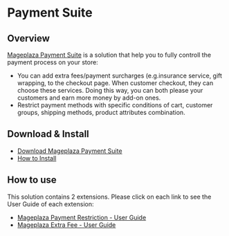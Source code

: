 # Payment Suite

## Overview
[Mageplaza Payment Suite]() is a solution that help you to fully controll the payment process on your store:
- You can add extra fees/payment surcharges (e.g.insurance service, gift wrapping, to the checkout page. When customer checkout, they can choose these services. Doing this way, you can both please your customers and earn more money by add-on ones. 
- Restrict payment methods with specific conditions of cart, customer groups, shipping methods, product attributes combination. 

## Download & Install
- [Download Mageplaza Payment Suite](https://www.mageplaza.com/magento-2-payment-suite/) 
- [How to Install](https://www.mageplaza.com/install-magento-2-extension/)

## How to use 
This solution contains 2 extensions. Please click on each link to see the User Guide of each extension:
  - [Mageplaza Payment Restriction - User Guide](https://docs.mageplaza.com/payment-restriction/index.html)
  - [Mageplaza Extra Fee - User Guide](https://docs.mageplaza.com/extra-fee/index.html)
 
